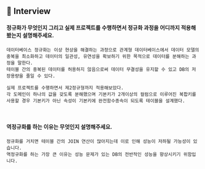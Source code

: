 ## 📝 Interview

#### 정규화가 무엇인지 그리고 실제 프로젝트를 수행하면서 정규화 과정을 어디까지 적용해 봤는지 설명해주세요.
```
데이터베이스 정규화는 이상 현상을 해결하는 과정으로 관계형 데이터베이스에서 데이터 모델의 중복을 최소화하고 데이터의 일관성, 유연성을 확보하기 위한 목적으로 데이터를 분해하는 과정을 말한다.
테이블 간의 중복된 데이터를 허용하지 않음으로써 데이터 무결성을 유지할 수 있고 DB의 저장용량을 줄일 수 있다.

실제 프로젝트를 수행하면서 제2정규형까지 적용해보았다.
각 도메인이 하나의 값을 갖도록 분해했으며 기본키가 2개이상의 컬럼으로 이루어진 복합키를 사용할 경우 기본키가 아닌 속성이 기본키에 완전함수종속이 되도록 테이블을 설계했다.
```
<br>

#### 역정규화를 하는 이유는 무엇인지 설명해주세요.
```
정규화를 거치면 테이블 간의 JOIN 연산이 많아지는데 이로 인해 성능이 저하될 가능성이 있습니다.
역정규화를 하는 가장 큰 이유는 성능 문제가 있는 DB의 전반적인 성능을 향상시키기 위함입니다.
```
<br>
